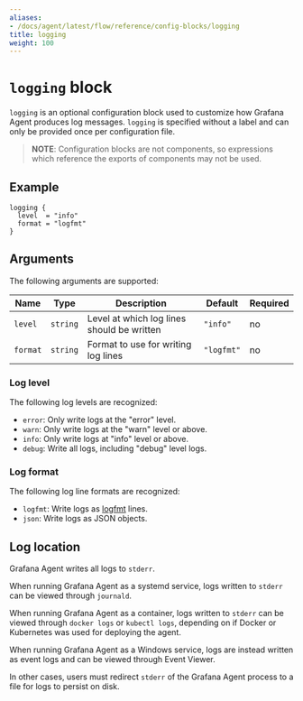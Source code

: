 ```yaml
---
aliases:
- /docs/agent/latest/flow/reference/config-blocks/logging
title: logging
weight: 100
---
```


# `logging` block

`logging` is an optional configuration block used to customize how Grafana
Agent produces log messages. `logging` is specified without a label and can
only be provided once per configuration file.

> **NOTE**: Configuration blocks are not components, so expressions which
> reference the exports of components may not be used.

## Example

```river
logging {
  level  = "info"
  format = "logfmt"
}
```

## Arguments

The following arguments are supported:

Name | Type | Description | Default | Required
---- | ---- | ----------- | ------- | --------
`level` | `string` | Level at which log lines should be written | `"info"` | no
`format` | `string` | Format to use for writing log lines | `"logfmt"` | no

### Log level

The following log levels are recognized:

* `error`: Only write logs at the "error" level.
* `warn`: Only write logs at the "warn" level or above.
* `info`: Only write logs at "info" level or above.
* `debug`: Write all logs, including "debug" level logs.

### Log format

The following log line formats are recognized:

* `logfmt`: Write logs as [logfmt][] lines.
* `json`: Write logs as JSON objects.

[logfmt]: https://brandur.org/logfmt

## Log location

Grafana Agent writes all logs to `stderr`.

When running Grafana Agent as a systemd service, logs written to `stderr` can
be viewed through `journald`.

When running Grafana Agent as a container, logs written to `stderr` can be
viewed through `docker logs` or `kubectl logs`, depending on if Docker or
Kubernetes was used for deploying the agent.

When running Grafana Agent as a Windows service, logs are instead written as
event logs and can be viewed through Event Viewer.

In other cases, users must redirect `stderr` of the Grafana Agent process to a
file for logs to persist on disk.
